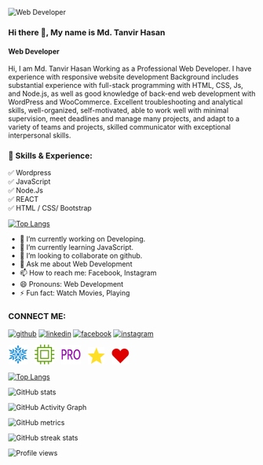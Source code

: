 ![Web Developer](https://scontent.fdac5-2.fna.fbcdn.net/v/t39.30808-6/c0.66.600.600a/p600x600/244989205_863774904336958_7472724493558911549_n.jpg?_nc_cat=102&ccb=1-5&_nc_sid=174925&_nc_eui2=AeEnmMtjL-Nxx9rSQ3zWjHxiD_ye9HVRFukP_J70dVEW6d7fDxuSIwpYzcZGM5pZmoI81xKAES4DXqIeSz4ve5gs&_nc_ohc=DT2f71hKlRQAX9EavmV&_nc_ht=scontent.fdac5-2.fna&oh=00_AT_EQBLvVdvmXFNGHsaCtXwFeIUpK5Wss-ohmLT210awmw&oe=61D8C997)


### Hi there 👋, My name is Md. Tanvir Hasan
#### Web Developer

Hi, I am Md. Tanvir Hasan Working as a Professional Web Developer. I have experience with responsive website development Background includes substantial experience with full-stack programming with HTML, CSS, Js, and Node.js, as well as good knowledge of back-end web development with WordPress and WooCommerce. Excellent troubleshooting and analytical skills, well-organized, self-motivated, able to work well with minimal supervision, meet deadlines and manage many projects, and adapt to a variety of teams and projects, skilled communicator with exceptional interpersonal skills.

### 👑 Skills & Experience: 
✅ Wordpress   <br>
✅ JavaScript    <br>
✅ Node.Js     <br>
✅ REACT    <br>
✅ HTML / CSS/ Bootstrap

[![Top Langs](https://github-readme-stats.vercel.app/api/top-langs/?username=tanvir27)](https://github.com/anuraghazra/github-readme-stats)

- 🔭 I’m currently working on Developing. 
- 🌱 I’m currently learning JavaScript. 
- 👯 I’m looking to collaborate on github. 
- 💬 Ask me about Web Development 
- 📫 How to reach me: Facebook, Instagram 
- 😄 Pronouns: Web Development 
- ⚡ Fun fact: Watch Movies, Playing

### CONNECT ME:

[<img src='https://cdn.jsdelivr.net/npm/simple-icons@3.0.1/icons/github.svg' alt='github' height='40'>](https://github.com/tanvir27)  [<img src='https://cdn.jsdelivr.net/npm/simple-icons@3.0.1/icons/linkedin.svg' alt='linkedin' height='40'>](https://www.linkedin.com/in/tanvir-hasan-670995208/)  [<img src='https://cdn.jsdelivr.net/npm/simple-icons@3.0.1/icons/facebook.svg' alt='facebook' height='40'>](https://www.facebook.com/tanvir.hasan.2463)  [<img src='https://cdn.jsdelivr.net/npm/simple-icons@3.0.1/icons/instagram.svg' alt='instagram' height='40'>](https://www.instagram.com/tanwirhasan0/)  

<a href='https://archiveprogram.github.com/'><img src='https://raw.githubusercontent.com/acervenky/animated-github-badges/master/assets/acbadge.gif' width='40' height='40'></a> <a href='https://docs.github.com/en/developers'><img src='https://raw.githubusercontent.com/acervenky/animated-github-badges/master/assets/devbadge.gif' width='40' height='40'></a> <a href='https://github.com/pricing'><img src='https://raw.githubusercontent.com/acervenky/animated-github-badges/master/assets/pro.gif' width='40' height='40'></a> <a href='https://stars.github.com/'><img src='https://raw.githubusercontent.com/acervenky/animated-github-badges/master/assets/starbadge.gif' width='35' height='35'></a> <a href='https://docs.github.com/en/github/supporting-the-open-source-community-with-github-sponsors'><img src='https://raw.githubusercontent.com/acervenky/animated-github-badges/master/assets/sponsorbadge.gif' width='35' height='35'></a> 

[![Top Langs](https://github-readme-stats.vercel.app/api/top-langs/?username=tanvir27)](https://github.com/anuraghazra/github-readme-stats)

![GitHub stats](https://github-readme-stats.vercel.app/api?username=tanvir27&show_icons=true&count_private=true)  

![GitHub Activity Graph](https://activity-graph.herokuapp.com/graph?username=tanvir27)  

![GitHub metrics](https://metrics.lecoq.io/tanvir27)  

![GitHub streak stats](https://github-readme-streak-stats.herokuapp.com/?user=tanvir27)  

![Profile views](https://gpvc.arturio.dev/tanvir27)  
